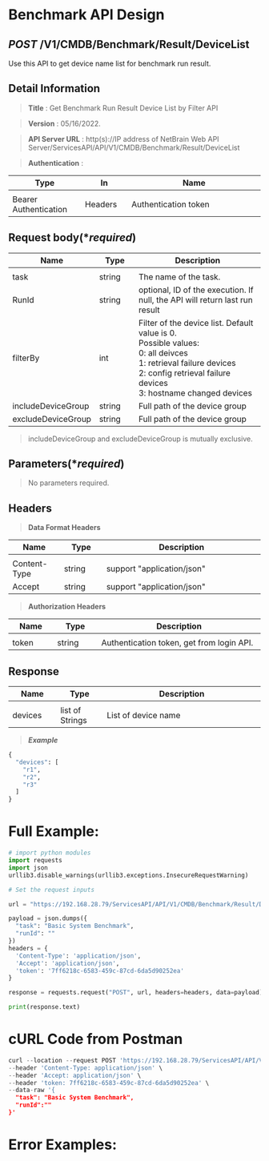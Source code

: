 
# Benchmark API Design

## ***POST*** /V1/CMDB/Benchmark/Result/DeviceList
Use this API to get device name list for benchmark run result.

## Detail Information

> **Title** : Get Benchmark Run Result Device List by Filter API<br>

> **Version** : 05/16/2022.

> **API Server URL** : http(s)://IP address of NetBrain Web API Server/ServicesAPI/API/V1/CMDB/Benchmark/Result/DeviceList

> **Authentication** : 

|**Type**|**In**|**Name**|
|------|------|------|
|<img width=100/>|<img width=100/>|<img width=500/>|
|Bearer Authentication| Headers | Authentication token | 

## Request body(****required***)

|**Name**|**Type**|**Description**|
|------|------|------|
|<img width=100/>|<img width=100/>|<img width=500/>|
|task | string  | The name of the task.  |
|RunId | string  | optional, ID of the execution. If null, the API will return last run result  |
|filterBy | int  | Filter of the device list. Default value is 0. <br>Possible values:<br>0: all deivces<br>1: retrieval failure devices<br>2: config retrieval failure devices<br>3: hostname changed devices  |
|includeDeviceGroup | string  | Full path of the device group  |
|excludeDeviceGroup | string  | Full path of the device group  |

> includeDeviceGroup and excludeDeviceGroup is mutually exclusive.

## Parameters(****required***)

> No parameters required.

## Headers

> **Data Format Headers**

|**Name**|**Type**|**Description**|
|------|------|------|
|<img width=100/>|<img width=100/>|<img width=500/>|
| Content-Type | string  | support "application/json" |
| Accept | string  | support "application/json" |

> **Authorization Headers**

|**Name**|**Type**|**Description**|
|------|------|------|
|<img width=100/>|<img width=100/>|<img width=500/>|
| token | string  | Authentication token, get from login API. |

## Response

|**Name**|**Type**|**Description**|
|------|------|------|
|<img width=100/>|<img width=100/>|<img width=500/>|
|devices| list of Strings | List of device name   |

> ***Example***


```python
{
  "devices": [
    "r1",
    "r2",
    "r3"
  ]
}
```

# Full Example:


```python
# import python modules 
import requests
import json
urllib3.disable_warnings(urllib3.exceptions.InsecureRequestWarning)

# Set the request inputs

url = "https://192.168.28.79/ServicesAPI/API/V1/CMDB/Benchmark/Result/DeviceList"

payload = json.dumps({
  "task": "Basic System Benchmark",
  "runId": ""
})
headers = {
  'Content-Type': 'application/json',
  'Accept': 'application/json',
  'token': '7ff6218c-6583-459c-87cd-6da5d90252ea'
}

response = requests.request("POST", url, headers=headers, data=payload)

print(response.text)
```    

# cURL Code from Postman


```python
curl --location --request POST 'https://192.168.28.79/ServicesAPI/API/V1/CMDB/Benchmark/Result/DeviceList' \
--header 'Content-Type: application/json' \
--header 'Accept: application/json' \
--header 'token: 7ff6218c-6583-459c-87cd-6da5d90252ea' \
--data-raw '{
  "task": "Basic System Benchmark",
  "runId":""
}'
```

# Error Examples:


```python

```
